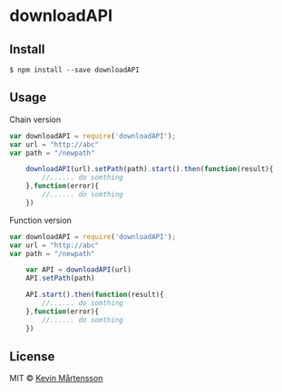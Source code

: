 # downloadAPI 


## Install

```
$ npm install --save downloadAPI
```


## Usage

Chain version

```js
var downloadAPI = require('downloadAPI');
var url = "http://abc"
var path = "/newpath"

	downloadAPI(url).setPath(path).start().then(function(result){
		//...... do somthing
	},function(error){
		//...... do somthing
	})

```

Function version

```js
var downloadAPI = require('downloadAPI');
var url = "http://abc"
var path = "/newpath"

	var API = downloadAPI(url)
	API.setPath(path)

	API.start().then(function(result){
		//...... do somthing
	},function(error){
		//...... do somthing
	})

```


## License

MIT © [Kevin Mårtensson](http://github.com/kevva)